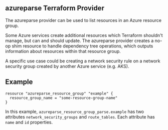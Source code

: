 ## azureparse Terraform Provider

The azureparse provider can be used to list resources in an Azure resource group.

Some Azure services create additional resources which Terraform shouldn't manage, but can and should update. The azureparse provider creates a no-op shim resource to handle dependency tree operations, which outputs information about resources within that resource group.

A specific use case could be creating a network security rule on a network security group created by another Azure service (e.g. AKS).

## Example

```hcl
resource "azureparse_resource_group" "example" {
  resource_group_name = "some-resource-group-name"
}
```

In this example, `azureparse_resource_group_parse.example` has two attributes `network_security_groups` and `route_tables`. Each attribute has `name` and `id` properties.

